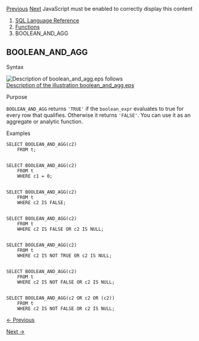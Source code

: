 [Previous](BIT_XOR_AGG.md) [Next](boolean_or_agg.md) JavaScript must be
enabled to correctly display this content

  1. [SQL Language Reference ](index.md)
  2. [Functions](Functions.md)
  3. BOOLEAN_AND_AGG

## BOOLEAN_AND_AGG

Syntax

  

![Description of boolean_and_agg.eps
follows](https://docs.oracle.com/en/database/oracle/oracle-database/23/sqlrf/img/boolean_and_agg.gif)  
[Description of the illustration
boolean_and_agg.eps](img_text/boolean_and_agg.md)

  

Purpose

`BOOLEAN_AND_AGG` returns `'TRUE'` if the `boolean_expr` evaluates to true for
every row that qualifies. Otherwise it returns `'FALSE'`. You can use it as an
aggregate or analytic function.

Examples

    
    
    SELECT BOOLEAN_AND_AGG(c2)
        FROM t;
    
    
    SELECT BOOLEAN_AND_AGG(c2)
        FROM t
        WHERE c1 = 0;
    
    
    SELECT BOOLEAN_AND_AGG(c2)
        FROM t
        WHERE c2 IS FALSE;
    
    
    SELECT BOOLEAN_AND_AGG(c2)
        FROM t
        WHERE c2 IS FALSE OR c2 IS NULL;
    
    
    SELECT BOOLEAN_AND_AGG(c2)
        FROM t
        WHERE c2 IS NOT TRUE OR c2 IS NULL;
    
    
    SELECT BOOLEAN_AND_AGG(c2)
        FROM t
        WHERE c2 IS NOT FALSE OR c2 IS NULL;
    
    
    SELECT BOOLEAN_AND_AGG(c2 OR c2 OR (c2))
        FROM t
        WHERE c2 IS NOT FALSE OR c2 IS NULL;


[← Previous](BIT_XOR_AGG.md)

[Next →](boolean_or_agg.md)
